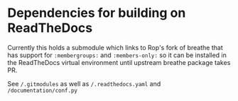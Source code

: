 # Dependencies for building on ReadTheDocs

Currently this holds a submodule which links to Rop's fork of breathe that has
support for `:membergroups:` and `:members-only:` so it can be installed in the
ReadTheDocs virtual environment until upstream breathe package takes PR.

See `/.gitmodules` as well as `/.readthedocs.yaml` and `/documentation/conf.py`
